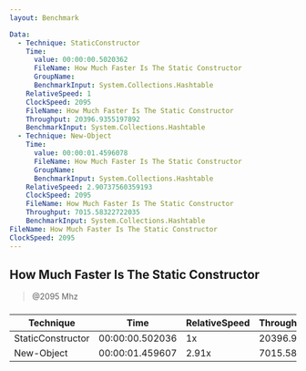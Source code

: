 ```yaml
---
layout: Benchmark

Data: 
  - Technique: StaticConstructor
    Time: 
      value: 00:00:00.5020362
      FileName: How Much Faster Is The Static Constructor
      GroupName: 
      BenchmarkInput: System.Collections.Hashtable
    RelativeSpeed: 1
    ClockSpeed: 2095
    FileName: How Much Faster Is The Static Constructor
    Throughput: 20396.9355197892
    BenchmarkInput: System.Collections.Hashtable
  - Technique: New-Object
    Time: 
      value: 00:00:01.4596078
      FileName: How Much Faster Is The Static Constructor
      GroupName: 
      BenchmarkInput: System.Collections.Hashtable
    RelativeSpeed: 2.90737560359193
    ClockSpeed: 2095
    FileName: How Much Faster Is The Static Constructor
    Throughput: 7015.58322722035
    BenchmarkInput: System.Collections.Hashtable
FileName: How Much Faster Is The Static Constructor
ClockSpeed: 2095
---
```

How Much Faster Is The Static Constructor
-----------------------------------------
> @2095 Mhz


### 


|Technique        |Time           |RelativeSpeed|Throughput|
|-----------------|---------------|-------------|----------|
|StaticConstructor|00:00:00.502036|1x           |20396.94/s|
|New-Object       |00:00:01.459607|2.91x        |7015.58/s |
